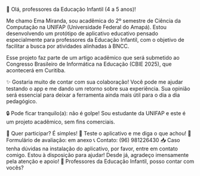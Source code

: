 👋 Olá, professores da Educação Infantil (4 a 5 anos)!

Me chamo Ema Miranda, sou acadêmica do 2º semestre de Ciência da Computação na UNIFAP (Universidade Federal do Amapá). Estou desenvolvendo um protótipo de aplicativo educativo pensado especialmente para professores da Educação Infantil, com o objetivo de facilitar a busca por atividades alinhadas à BNCC.

Esse projeto faz parte de um artigo acadêmico que será submetido ao Congresso Brasileiro de Informática na Educação (CBIE 2025), que acontecerá em Curitiba.

✨ Gostaria muito de contar com sua colaboração!
Você pode me ajudar testando o app e me dando um retorno sobre sua experiência. Sua opinião será essencial para deixar a ferramenta ainda mais útil para o dia a dia pedagógico.

🔒 Pode ficar tranquilo(a): não é golpe!
Sou estudante da UNIFAP e este é um projeto acadêmico, sem fins comerciais.

📲 Quer participar? É simples!
💬 Teste o aplicativo e me diga o que achou!
🔗 Formulário de avaliação: em anexo
📞 Contato: (96) 981226430
📥 Caso tenha dúvidas na instalação do aplicativo, por favor, entre em contato comigo. Estou à disposição para ajudar!
Desde já, agradeço imensamente pela atenção e apoio!
🤍 Professores da Educação Infantil, posso contar com vocês?
